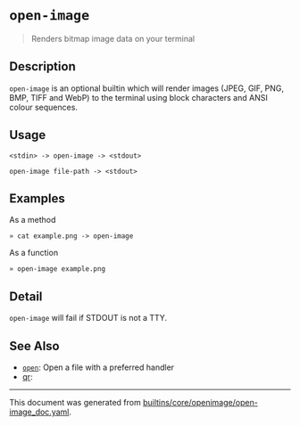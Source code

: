 # `open-image`

> Renders bitmap image data on your terminal

## Description

`open-image` is an optional builtin which will render images (JPEG, GIF,
PNG, BMP, TIFF and WebP) to the terminal using block characters and ANSI
colour sequences.

## Usage

```
<stdin> -> open-image -> <stdout>

open-image file-path -> <stdout>
```

## Examples

As a method

```
» cat example.png -> open-image
```

As a function

```
» open-image example.png
```

## Detail

`open-image` will fail if STDOUT is not a TTY.

## See Also

* [`open`](../commands/open.md):
  Open a file with a preferred handler
* [qr](../commands/qr.md):
  

<hr/>

This document was generated from [builtins/core/openimage/open-image_doc.yaml](https://github.com/lmorg/murex/blob/master/builtins/core/openimage/open-image_doc.yaml).